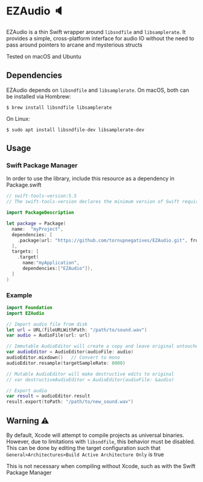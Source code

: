 # EZAudio 🔈

EZAudio is a thin Swift wrapper around `libsndfile` and `libsamplerate`. It provides a simple, cross-platform interface for audio IO without the need to pass around pointers to arcane and mysterious structs

Tested on macOS and Ubuntu

## Dependencies

EZAudio depends on `libsndfile` and `libsamplerate`. On macOS, both can be installed via Hombrew:
```shell
$ brew install libsndfile libsamplerate
```

On Linux:
```shell
$ sudo apt install libsndfile-dev libsamplerate-dev
```

## Usage

### Swift Package Manager
In order to use the library, include this resource as a dependency in Package.swift
```swift
// swift-tools-version:5.5
// The swift-tools-version declares the minimum version of Swift required to build this package.

import PackageDescription

let package = Package(
  name:  "myProject",
  dependencies: [
    .package(url: "https://github.com/tornupnegatives/EZAudio.git", from: "1.0.0"),
  ],
  targets: [
    .target(
      name:"myApplication",
      dependencies:["EZAudio"]),
  ]
)
```

### Example
```swift
import Foundation
import EZAudio

// Import audio file from disk
let url = URL(fileURLWithPath: "/path/to/sound.wav")
var audio = AudioFile(url: url)

// Immutable AudioEditor will create a copy and leave original untouched
var audioEditor = AudioEditor(audioFile: audio)
audioEditor.mixdown()   // Convert to mono
audioEditor.resample(targetSampleRate: 8000)

// Mutable AudioEditor will make destructive edits to original
// var destructiveAudioEditor = AudioEditor(audioFile: &audio)

// Export audio
var result = audioEditor.result
result.export(toPath: "/path/to/new_sound.wav")
```

## Warning ⚠️ 
By default, Xcode will attempt to compile projects as universal binaries. However, due to limitations with `libsndfile`, this behavior must be disabled. This can be done by editing the target configuration such that `General>Architectures>Build Active Architecture Only` is true

This is not necessary when compiling without Xcode, such as with the Swift Package Manager

